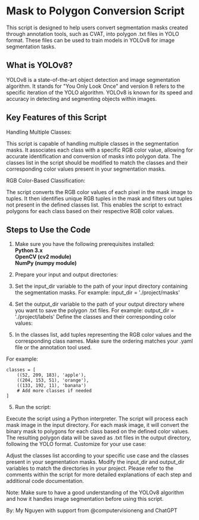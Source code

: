 # Mask to Polygon Conversion Script

This script is designed to help users convert segmentation masks created through annotation tools, such as CVAT, into polygon .txt files in YOLO format. These files can be used to train models in YOLOv8 for image segmentation tasks.

## What is YOLOv8?
YOLOv8 is a state-of-the-art object detection and image segmentation algorithm. It stands for "You Only Look Once" and version 8 refers to the specific iteration of the YOLO algorithm. YOLOv8 is known for its speed and accuracy in detecting and segmenting objects within images.

## Key Features of this Script
Handling Multiple Classes:

This script is capable of handling multiple classes in the segmentation masks.
It associates each class with a specific RGB color value, allowing for accurate identification and conversion of masks into polygon data.
The classes list in the script should be modified to match the classes and their corresponding color values present in your segmentation masks. 

RGB Color-Based Classification:

The script converts the RGB color values of each pixel in the mask image to tuples.
It then identifies unique RGB tuples in the mask and filters out tuples not present in the defined classes list.
This enables the script to extract polygons for each class based on their respective RGB color values.
## Steps to Use the Code
1) Make sure you have the following prerequisites installed:  
  **Python 3.x  
  OpenCV (cv2 module)   
  NumPy (numpy module)**

2) Prepare your input and output directories:

3) Set the input_dir variable to the path of your input directory containing the segmentation masks. For example: input_dir = './project/masks'
4) Set the output_dir variable to the path of your output directory where you want to save the polygon .txt files. For example: output_dir = './project/labels'
   Define the classes and their corresponding color values:

4) In the classes list, add tuples representing the RGB color values and the corresponding class names. Make sure the ordering matches your .yaml file or the annotation tool used. 

For example:
```python:
classes = [
    ((52, 209, 183), 'apple'),
    ((204, 153, 51), 'orange'),
    ((133, 192, 11), 'banana')
    # Add more classes if needed
]
```

5) Run the script:

Execute the script using a Python interpreter.
The script will process each mask image in the input directory.
For each mask image, it will convert the binary mask to polygons for each class based on the defined color values.
The resulting polygon data will be saved as .txt files in the output directory, following the YOLO format.
Customize for your use case:

Adjust the classes list according to your specific use case and the classes present in your segmentation masks.
Modify the input_dir and output_dir variables to match the directories in your project.
Please refer to the comments within the script for more detailed explanations of each step and additional code documentation.

Note: Make sure to have a good understanding of the YOLOv8 algorithm and how it handles image segmentation before using this script.

By: My Nguyen with support from @computervisioneng and ChatGPT

